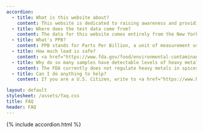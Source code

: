 ```yaml
---
accordion:
  - title: What is this website about?
    content: This website is dedicated to raising awareness and providing information about the presence of heavy metals, like lead, in spices. Our goal is to educate consumers and advocate for stricter regulation and testing by the FDA for spices. We provide an easily accessible <a href="/database">database</a> which compiles and presents data from numerous tests examining the concentration of heavy metals in a range of popular spice brands.
  - title: Where does the test data come from?
    content: The data for this website comes entirely from the New York State Department of Agriculture and Markets. It was obtained through a Freedom of Information Act request.
  - title: What's PPB?
    content: PPB stands for Parts Per Billion, a unit of measurement used to quantify the concentration of substances, such as heavy metals, in various products, including spices. It indicates how many units of a substance are present in a billion units of the total mixture. Understanding PPB is crucial when discussing the safety and quality of spices.
  - title: How much lead is safe?
    content: <a href="https://www.fda.gov/food/environmental-contaminants-food/lead-food-foodwares-and-dietary-supplements">Here</a> is the FDA's page on lead in food. The current max level allowed in candy is 100 PPB. FDA regulations do not exist for spices specifically, but no level is considered "safe". <a href="https://www.cps.bureauveritas.com/newsroom/new-york-monitors-heavy-metal-content-spices">New York State</a> implements a Class II recall action level of 210 PPB. Roughly half of the tests in our database exceed this action level.
  - title: Why do so many samples have detectable levels of heavy metals?
    content: The FDA currently does not regulate heavy metals in spices. The mission of this website is to change that.
  - title: Can I do anything to help?
    content: If you are a U.S. Citizen, write to <a href="https://www.house.gov/representatives/find-your-representative">your representative</a> in congress. You can also contact the <a href="https://www.fda.gov/about-fda/contact-fda">FDA</a> or the <a href="https://www.usda.gov/contact-us">USDA</a>. Look at <a href="/pages/take-action">our letter template</a> for help on what to say.

layout: default
stylesheet: /assets/faq.css
title: FAQ
header: FAQ
---
```


<div id="accordion-centerer">
    <div id="accordion-border">
        <div id="accordion-container">
        {% include accordion.html %}
        </div>
    </div>
</div>
